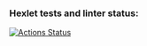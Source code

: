 ### Hexlet tests and linter status:
[![Actions Status](https://github.com/Tentador/devops-for-programmers-project-lvl1/workflows/hexlet-check/badge.svg)](https://github.com/Tentador/devops-for-programmers-project-lvl1/actions)